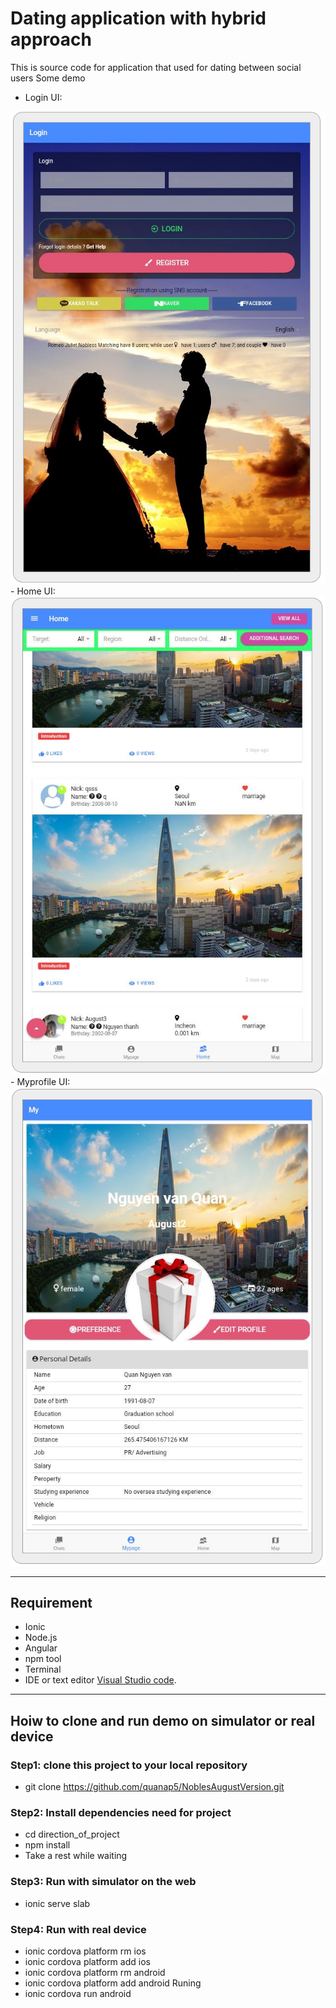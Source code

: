 # Dating application with hybrid approach

This is source code for application that used for dating between social users
Some demo
- Login UI:
<img src="https://github.com/quanap5/NoblesAugustVersion/blob/master/demo/demo_login.PNG">
- Home UI:
<img src="https://github.com/quanap5/NoblesAugustVersion/blob/master/demo/demo_home.PNG">
- Myprofile UI:
<img src="https://github.com/quanap5/NoblesAugustVersion/blob/master/demo/demo_my.PNG">


----
## Requirement

- Ionic
- Node.js
- Angular
- npm tool
- Terminal
- IDE or text editor [Visual Studio code](https://code.visualstudio.com).

----
## Hoiw to clone and run demo on simulator or real device

### Step1: clone this project to your local repository
- git clone https://github.com/quanap5/NoblesAugustVersion.git

### Step2: Install dependencies need for project
- cd direction_of_project
- npm install
- Take a rest while waiting

### Step3: Run with simulator on the web
- ionic serve slab

### Step4: Run with real device
- ionic cordova platform rm ios
- ionic cordova platform add ios
- ionic cordova platform rm android
- ionic cordova platform add android
Runing
- ionic cordova run android


